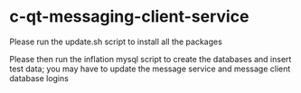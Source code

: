 # c-qt-messaging-client-service
Please run the update.sh script to install all the packages

Please then run the inflation mysql script to create the databases and insert test data;
you may have to update the message service and message client database logins